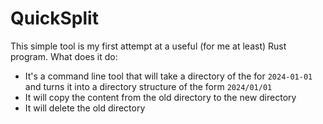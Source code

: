 # QuickSplit

This simple tool is my first attempt at a useful (for me at least) Rust program. What does it do:
- It's a command line tool that will take a directory of the for `2024-01-01` and turns it into a directory structure of the form `2024/01/01`
- It will copy the content from the old directory to the new directory
- It will delete the old directory